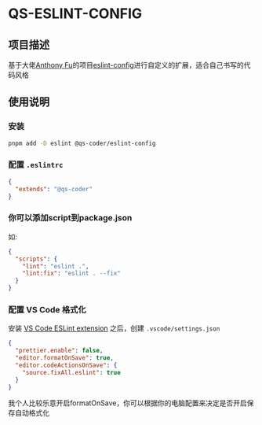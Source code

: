 # QS-ESLINT-CONFIG

## 项目描述
   基于大佬[Anthony Fu](https://github.com/antfu)的项目[eslint-config](https://github.com/antfu/eslint-config)进行自定义的扩展，适合自己书写的代码风格

## 使用说明

### 安装

```bash
pnpm add -D eslint @qs-coder/eslint-config
```

### 配置 `.eslintrc`

```json
{
  "extends": "@qs-coder"
}
```

### 你可以添加script到package.json

如:

```json
{
  "scripts": {
    "lint": "eslint .",
    "lint:fix": "eslint . --fix"
  }
}
```

### 配置 VS Code 格式化

安装 [VS Code ESLint extension](https://marketplace.visualstudio.com/items?itemName=dbaeumer.vscode-eslint) 之后，创建 `.vscode/settings.json`

```json
{
  "prettier.enable": false,
  "editor.formatOnSave": true,
  "editor.codeActionsOnSave": {
    "source.fixAll.eslint": true
  }
}
```
我个人比较乐意开启formatOnSave，你可以根据你的电脑配置来决定是否开启保存自动格式化

